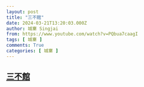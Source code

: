 ```yaml
---
layout: post
title: "三不館"
date: 2024-03-21T13:20:03.000Z
author: 城寨 Singjai
from: https://www.youtube.com/watch?v=PQbua7caagI
tags: [ 城寨 ]
comments: True
categories: [ 城寨 ]
---
```

<!--1711027203000-->
[三不館](https://www.youtube.com/watch?v=PQbua7caagI)
------

<div>

</div>
